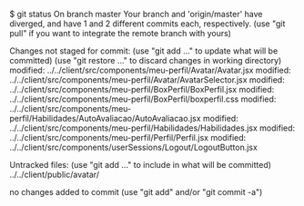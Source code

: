$ git status
On branch master
Your branch and 'origin/master' have diverged,
and have 1 and 2 different commits each, respectively.
  (use "git pull" if you want to integrate the remote branch with yours)

Changes not staged for commit:
  (use "git add <file>..." to update what will be committed)
  (use "git restore <file>..." to discard changes in working directory)
        modified:   ../../client/src/components/meu-perfil/Avatar/Avatar.jsx
        modified:   ../../client/src/components/meu-perfil/Avatar/AvatarSelector.jsx
        modified:   ../../client/src/components/meu-perfil/BoxPerfil/BoxPerfil.jsx
        modified:   ../../client/src/components/meu-perfil/BoxPerfil/boxperfil.css
        modified:   ../../client/src/components/meu-perfil/Habilidades/AutoAvaliacao/AutoAvaliacao.jsx
        modified:   ../../client/src/components/meu-perfil/Habilidades/Habilidades.jsx
        modified:   ../../client/src/components/meu-perfil/Perfil/Perfil.jsx
        modified:   ../../client/src/components/userSessions/Logout/LogoutButton.jsx

Untracked files:
  (use "git add <file>..." to include in what will be committed)
        ../../client/public/avatar/

no changes added to commit (use "git add" and/or "git commit -a")

